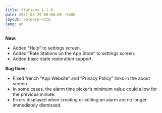 ```yaml
---
title: Stations 1.1.0
date: 2021-03-29 08:00:00 -0400
layout: release-note
lang: en
---
```


**New:**

- Added “Help” to settings screen.
- Added “Rate Stations on the App Store” to settings screen.
- Added basic state restoration support.

**Bug fixes:**

- Fixed french “App Website” and “Privacy Policy” links in the about screen.
- In some cases, the alarm time picker’s minimum value could allow for the previous minute.
- Errors displayed when creating or editing an alarm are no longer immediately dismissed.
